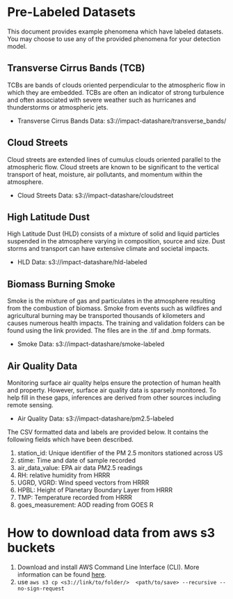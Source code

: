 # Pre-Labeled Datasets
This document provides example phenomena which have labeled datasets. You may choose to use any of the provided phenomena for your detection model.

## Transverse Cirrus Bands (TCB) 

TCBs are bands of clouds oriented perpendicular to the atmospheric flow in which they are embedded. TCBs are often an indicator of strong turbulence and often associated with severe weather such as hurricanes and thunderstorms or atmospheric jets.
* Transverse Cirrus Bands Data: s3://impact-datashare/transverse_bands/


## Cloud Streets

Cloud streets are extended lines of cumulus clouds oriented parallel to the atmospheric flow. Cloud streets are known to be significant to the vertical transport of heat, moisture, air pollutants, and momentum within the atmosphere. 
* Cloud Streets Data: s3://impact-datashare/cloudstreet


## High Latitude Dust

High Latitude Dust (HLD) consists of a mixture of solid and liquid particles suspended in the atmosphere varying in composition, source and size. Dust storms and transport can have extensive climate and societal impacts.
* HLD Data: s3://impact-datashare/hld-labeled


## Biomass Burning Smoke

Smoke is the mixture of gas and particulates in the atmosphere resulting from the combustion of biomass. Smoke from events such as wildfires and agricultural burning may be transported thousands of kilometers and causes numerous health impacts. The training and validation folders can be found using the link provided. The files are in the .tif and .bmp formats.
* Smoke Data: s3://impact-datashare/smoke-labeled

## Air Quality Data

Monitoring surface air quality helps ensure the protection of human health and property. However, surface air quality data is sparsely monitored. To help fill in these gaps, inferences are derived from other sources including remote sensing. 

* Air Quality Data: s3://impact-datashare/pm2.5-labeled

The CSV formatted data and labels are provided below. It contains the following fields which have been described.

1. station_id: Unique identifier of the PM 2.5 monitors stationed across US
2. stime: Time and date of sample recorded
3. air_data_value: EPA air data PM2.5 readings
4. RH: relative humidity from HRRR
5. UGRD, VGRD: Wind speed vectors from HRRR
6. HPBL: Height of Planetary Boundary Layer from HRRR
7. TMP: Temperature recorded from HRRR
8. goes_measurement: AOD reading from GOES R


# How to download data from aws s3 buckets

1. Download and install AWS Command Line Interface (CLI). More information can be found [here](https://docs.aws.amazon.com/cli/latest/userguide/install-cliv2.html).
2. use `aws s3 cp <s3://link/to/folder/>  <path/to/save> --recursive --no-sign-request`
